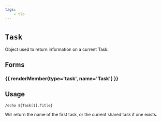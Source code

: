 ```yaml
---
tags:
    - tlo
---
```

# `Task`

Object used to return information on a current Task.

## Forms

### {{ renderMember(type='task', name='Task') }}


## Usage

```
/echo ${Task[1].Title}
```

Will return the name of the first task, or the current shared task if one exists.

[task]: ../data-types/datatype-task.md
